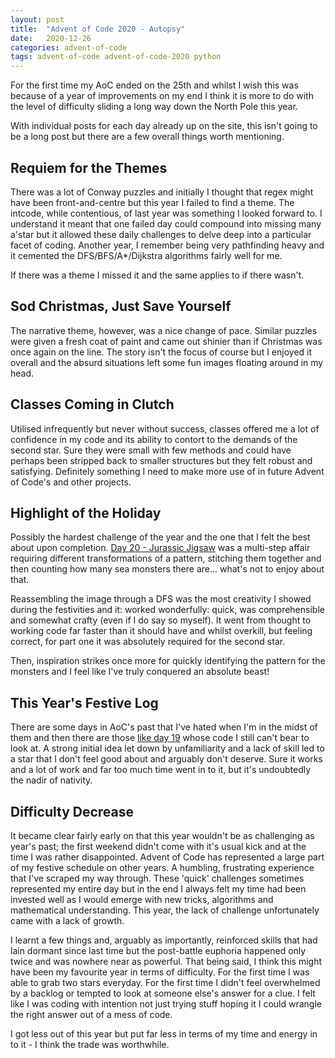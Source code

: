 ```yaml
---
layout: post
title:  "Advent of Code 2020 - Autopsy"
date:   2020-12-26 
categories: advent-of-code
tags: advent-of-code advent-of-code-2020 python
---
```


For the first time my AoC ended on the 25th and whilst I wish this was because
of a year of improvements on my end I think it is more to do with the level
of difficulty sliding a long way down the North Pole this year.

With individual posts for each day already up on the site, this isn't going to
be a long post but there are a few overall things worth mentioning.

## Requiem for the Themes

There was a lot of Conway puzzles and initially I thought that regex might have
been front-and-centre but this year I failed to find a theme. The intcode,
while contentious, of last year was something I looked forward to. I understand
it meant that one failed day could compound into missing many a'star but it
allowed these daily challenges to delve deep into a particular facet of coding.
Another year, I remember being very pathfinding heavy and it cemented the
DFS/BFS/A\*/Dijkstra algorithms fairly well for me.

If there was a theme I missed it and the same applies to if there wasn't.

## Sod Christmas, Just Save Yourself

The narrative theme, however, was a nice change of pace. Similar puzzles were
given a fresh coat of paint and came out shinier than if Christmas was once
again on the line. The story isn't the focus of course but I enjoyed it overall
and the absurd situations left some fun images floating around in my head.

## Classes Coming in Clutch

Utilised infrequently but never without success, classes offered me a lot of
confidence in my code and its ability to contort to the demands of the second
star. Sure they were small with few methods and could have perhaps been
stripped back to smaller structures but they felt robust and satisfying.
Definitely something I need to make more use of in future Advent of Code's and
other projects.

## Highlight of the Holiday

Possibly the hardest challenge of the year and the one that I felt the best
about upon completion.
[Day 20 - Jurassic Jigsaw](https://findlayian.com/advent-of-code/2020/12/20/aoc-2020-day20.html)
was a multi-step affair requiring different transformations of a pattern,
stitching them together and then counting how many sea monsters there are...
what's not to enjoy about that.

Reassembling the image through a DFS was the most creativity I showed during
the festivities and it: worked wonderfully: quick, was comprehensible and
somewhat crafty (even if I do say so myself). It went from thought to working
code far faster than it should have and whilst overkill, but feeling correct,
for part one it was absolutely required for the second star.

Then, inspiration strikes once more for quickly identifying the pattern for the
monsters and I feel like I've truly conquered an absolute beast!

## This Year's Festive Log

There are some days in AoC's past that I've hated when I'm in the midst of them
and then there are those
[like day 19](https://findlayian.com/advent-of-code/2020/12/19/aoc-2020-day19.html)
whose code I still can't bear to look at. A strong initial idea
let down by unfamiliarity and a lack of skill led to a star that I don't feel
good about and arguably don't deserve. Sure it works and a lot of work and far
too much time went in to it, but it's undoubtedly the nadir of nativity.

## Difficulty Decrease

It became clear fairly early on that this year wouldn't be as challenging as
year's past; the first weekend didn't come with it's usual kick and at the time
I was rather disappointed. Advent of Code has represented a large part of my
festive schedule on other years. A humbling, frustrating experience that I've
scraped my way through. These 'quick' challenges sometimes represented my
entire day but in the end I always felt my time had been invested well as I
would emerge with new tricks, algorithms and mathematical understanding. This
year, the lack of challenge unfortunately came with a lack of growth.

I learnt a few things and, arguably as importantly, reinforced skills that had
lain dormant since last time but the post-battle euphoria happened only twice
and was nowhere near as powerful. That being said, I think this might have been
my favourite year in terms of difficulty. For the first time I was able to grab
two stars everyday. For the first time I didn't feel overwhelmed by a backlog
or tempted to look at someone else's answer for a clue. I felt like I was
coding with intention not just trying stuff hoping it I could wrangle the right
answer out of a mess of code.

I got less out of this year but put far less in terms of my time and energy
in to it - I think the trade was worthwhile.
